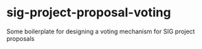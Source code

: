 # sig-project-proposal-voting
Some boilerplate for designing a voting mechanism for SIG project proposals
